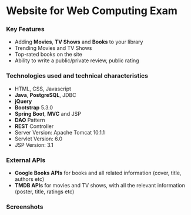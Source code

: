# Website for Web Computing Exam

### Key Features
* Adding **Movies**, **TV Shows** and **Books** to your library
* Trending Movies and TV Shows
* Top-rated books on the site
* Ability to write a public/private review, public rating

### Technologies used and technical characteristics
* HTML, CSS, Javascript
* **Java**, **PostgreSQL**, JDBC
* **jQuery**
* **Bootstrap** 5.3.0
* **Spring Boot**, **MVC** and JSP
* **DAO** Pattern
* **REST** Controller
* Server Version: Apache Tomcat 10.1.1 
* Servlet Version: 6.0
* JSP Version: 3.1

### External APIs
* **Google Books APIs** for books and all related information (cover,
  title, authors etc)
* **TMDB APIs** for movies and TV shows, with all the relevant
  information (poster, title, ratings etc)


### Screenshots
